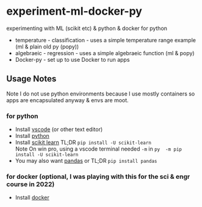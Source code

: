 # experiment-ml-docker-py
experimenting with ML (scikit etc) &amp; python &amp; docker for python

* temperature - classification - uses a simple temperature range example (ml & plain old py (popy))
* algebraeic - regression - uses a simple algebraeic function (ml & popy)
* Docker-py - set up to use Docker to run apps
## Usage Notes
Note I do not use python environments because I use mostly containers so apps are encapsulated anyway & envs are moot.
### for python
* Install [vscode](https://code.visualstudio.com/Download) (or other text editor)
* Install [python](https://www.python.org/downloads/)
* Install [scikit learn](https://scikit-learn.org/stable/install.html) TL;DR `pip install -U scikit-learn`  
    Note On win pro, using a vscode terminal needed `-m`   in `py  -m pip install -U scikit-learn `
* You may also want [pandas](https://www.pythoncentral.io/how-to-install-pandas-in-python/) or TL;DR `pip install pandas`
### for docker (optional, I was playing with this for the sci & engr course in 2022)
* Install [docker](https://docs.docker.com/get-docker/)
